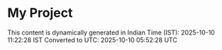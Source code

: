 # My Project

This content is dynamically generated in Indian Time (IST): 2025-10-10 11:22:28 IST
Converted to UTC: 2025-10-10 05:52:28 UTC
